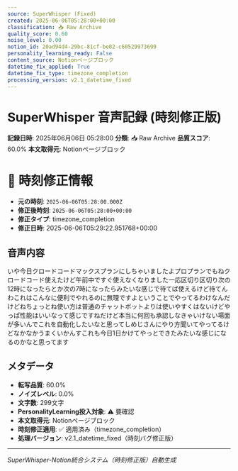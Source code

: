 ```yaml
---
source: SuperWhisper (Fixed)
created: 2025-06-06T05:28:00+00:00
classification: 📥 Raw Archive
quality_score: 0.60
noise_level: 0.00
notion_id: 20ad94d4-29bc-81cf-be02-c60529973699
personality_learning_ready: False
content_source: Notionページブロック
datetime_fix_applied: True
datetime_fix_type: timezone_completion
processing_version: v2.1_datetime_fixed
---
```


# SuperWhisper 音声記録 (時刻修正版)

**記録日時**: 2025年06月06日 05:28:00
**分類**: 📥 Raw Archive
**品質スコア**: 60.0%
**本文取得元**: Notionページブロック


# 🔧 時刻修正情報
- **元の時刻**: `2025-06-06T05:28:00.000Z`
- **修正後時刻**: `2025-06-06T05:28:00+00:00`
- **修正タイプ**: timezone_completion
- **修正日時**: 2025-06-06T05:29:22.951768+00:00

## 音声内容

いや今日クロードコードマックスプランにしちゃいましたよプロプランでもねクロードコード使えたけど午前中ですぐ使えなくなりました一応区切り区切り次の12時になったらとか次の7時になったらみたいな感じで待てば使えるけど待てんわこれはこんなに便利でやれるのに無理ですよということでやってるわけなんだけどねちょっとね使い方は普通のチャットボットよりは使いやすくはないけどやっぱ性能はいいなって感じですねだけど本当に何回も承認しなきゃいけない場面が多いんでこれを自動化したいなと思ってしめじさんにやり方聞いてやってるけどなかなかうまくいかんすこれも今日1日かけてやっとできたみたいな感じになるのかなと思ってます

## メタデータ

- **転写品質**: 60.0%
- **ノイズレベル**: 0.0%
- **文字数**: 299文字
- **PersonalityLearning投入対象**: ⚠️ 要確認
- **本文取得元**: Notionページブロック
- **時刻修正適用**: ✅ 適用済み（timezone_completion）
- **処理バージョン**: v2.1_datetime_fixed（時刻バグ修正版）

---
*SuperWhisper-Notion統合システム（時刻修正版）自動生成*
